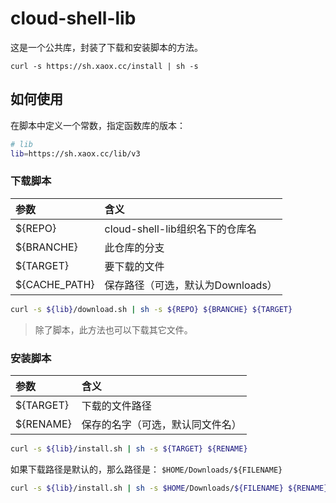 # cloud-shell-lib

这是一个公共库，封装了下载和安装脚本的方法。

```
curl -s https://sh.xaox.cc/install | sh -s
```

## 如何使用

在脚本中定义一个常数，指定函数库的版本：

```sh
# lib
lib=https://sh.xaox.cc/lib/v3
```

### 下载脚本

| 参数 | 含义 |
| :-- | :-- |
| ${REPO} | cloud-shell-lib组织名下的仓库名 |
| ${BRANCHE} | 此仓库的分支 |
| ${TARGET} | 要下载的文件 |
| ${CACHE_PATH} | 保存路径（可选，默认为Downloads） |

```sh
curl -s ${lib}/download.sh | sh -s ${REPO} ${BRANCHE} ${TARGET}
```

> 除了脚本，此方法也可以下载其它文件。

### 安装脚本

| 参数 | 含义 |
| :-- | :-- |
| ${TARGET} | 下载的文件路径 |
| ${RENAME} | 保存的名字（可选，默认同文件名） |

```sh
curl -s ${lib}/install.sh | sh -s ${TARGET} ${RENAME}
```

如果下载路径是默认的，那么路径是： `$HOME/Downloads/${FILENAME}`

```sh
curl -s ${lib}/install.sh | sh -s $HOME/Downloads/${FILENAME} ${RENAME}
```
